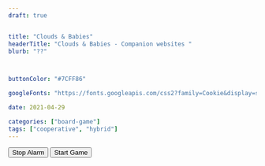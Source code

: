 ```yaml
---
draft: true 


title: "Clouds & Babies"
headerTitle: "Clouds & Babies - Companion websites "
blurb: "??"



buttonColor: "#7CFF86"

googleFonts: "https://fonts.googleapis.com/css2?family=Cookie&display=swap"

date: 2021-04-29

categories: ["board-game"]
tags: ["cooperative", "hybrid"]
---
```


<!-- @TODO: Update to match new structure, instead of keeping it all HTML -->

<p id="mainTimer"></p>
<button id="refreshClickOff">Stop Alarm</button>
<button id="startGameBtn">Start Game</button>

<audio muted="true" loop="true" id="alarmSound" src="gamesites/clouds-and-babies/alarm_sound.mp3" preload="auto"></audio>

<script>
	var startTime = 5*60;
	var alarmSound = document.getElementById('alarmSound');
	var clickoffBtn = document.getElementById('refreshClickOff');
	var refreshEvent = false;

	var animDur = 500
	var animInterval = null;
	var screenColors = ['#ade1f1', '#ff84b8'];
	var curScreenFlashState = 0;

	function flashScreen() {
		curScreenFlashState = (curScreenFlashState + 1) % 2;
		document.body.style.backgroundColor = screenColors[curScreenFlashState];
    } 

	function convertTimeToString(time) {
		time = Math.floor(time)

		var seconds = time % 60
		if(seconds < 10) { seconds = "0" + seconds; }

		var minutes = Math.floor(time / 60)
		if(minutes < 10) { minutes = "0" + minutes; }

		return minutes + ":" + seconds;
	}

	document.getElementById('refreshClickOff').addEventListener("click", function(ev) {
		if(!refreshEvent) { return; }

		// register current game state
		refreshEvent = false;

		// button should not be clickable (when refresh event is not happening)
		clickoffBtn.disabled = true;
		clickoffBtn.style.display = 'none';

		// stop alarm sound
		alarmSound.muted = true;
		alarmSound.pause();
		alarmSound.currentTime = 0;

		// stop flashing the screen + reset to default state
		clearInterval(animInterval);
		curScreenFlashState = 0;
		document.body.style.backgroundColor = screenColors[0];
	})

	function performRefreshEvent() {
		// we are already in refresh event? Don't do anything (although it's bad news for the players ...)
		if(refreshEvent) { return; }

		// button should be clickable from now on
		clickoffBtn.disabled = false;
		clickoffBtn.style.display = 'block';

		// start alarm sound
		alarmSound.muted = false;
		alarmSound.play();

		// register current game state
		refreshEvent = true;

		// start flashing the screen PINK-BLUE
		flashScreen();
	    animInterval = setInterval(function() { flashScreen(); }, animDur);
	}

	function countDown() {
		startTime -= 1;
		mainTimer.innerHTML = convertTimeToString(startTime);
		if(startTime % 30 == 0) {
			performRefreshEvent();
		}
	}

	function init() {
		clickoffBtn.style.display = 'none';
		clickoffBtn.disabled = true;

		document.body.style.backgroundColor = screenColors[0];
		mainTimer.innerHTML = convertTimeToString(startTime);
	}

	init();

	document.getElementById('startGameBtn').addEventListener("click", function(ev) {
		document.getElementById('startGameBtn').style.display = 'none';
		setInterval(function() { countDown(); }, 1000);
	});
</script>